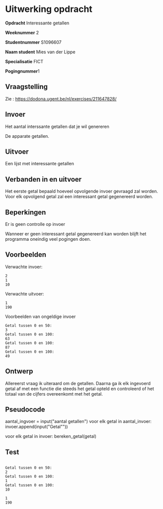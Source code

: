 # Uitwerking opdracht
**Opdracht** Interessante getallen

**Weeknummer** 2

**Studentnummer** S1096607

**Naam student** Mies van der Lippe

**Specialisatie** FICT

**Pogingnummer**1

## Vraagstelling
Zie : https://dodona.ugent.be/nl/exercises/211647828/

## Invoer
Het aantal interssante getallen dat je wil genereren 

De apparate getallen.  

## Uitvoer
Een lijst met interessante getallen 

## Verbanden in en uitvoer
Het eerste getal bepaald hoeveel opvolgende invoer gevraagd zal worden. Voor elk
opvolgend getal zal een interessant getal gegenereerd worden. 

## Beperkingen
Er is geen controlle op invoer

Wanneer er geen interessant getal gegenereerd kan worden blijft het programma
oneindig veel pogingen doen. 

## Voorbeelden
Verwachte invoer: 
```
2
1
10 
```
Verwachte uitvoer:
```
1
190
```
Voorbeelden van ongeldige invoer
```
Getal tussen 0 en 50:
3
Getal tussen 0 en 100:
63
Getal tussen 0 en 100:
87
Getal tussen 0 en 100:
49
```
## Ontwerp
Allereerst vraag ik uiteraard om de getallen. Daarna ga ik elk ingevoerd getal
af met een functie die steeds het getal opteld en controleerd of het totaal
van de cijfers overeenkomt met het getal. 

## Pseudocode
aantal_ingvoer = input("aantal getallen")
voor elk getal in aantal_invoer: 
    invoer.append(input("Getal""))    

voor elk getal in invoer:
    bereken_getal(getal)
## Test
```

Getal tussen 0 en 50:
2
Getal tussen 0 en 100:
1
Getal tussen 0 en 100:
10
```
```
1
190
```